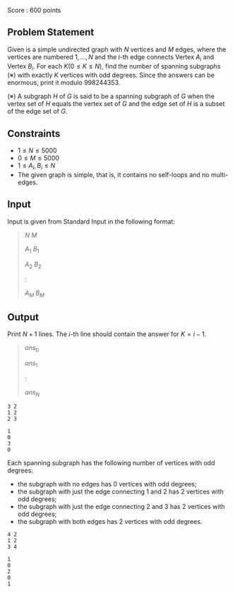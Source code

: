 Score : $600$ points

## Problem Statement

Given is a simple undirected graph with $N$ vertices and $M$ edges, where the vertices are numbered $1, \ldots, N$ and the $i$-th edge connects Vertex $A_i$ and Vertex $B_i$. For each $K(0 \leq K \leq N)$, find the number of spanning subgraphs (※) with exactly $K$ vertices with odd degrees. Since the answers can be enormous, print it modulo $998244353$.

(※) A subgraph $H$ of $G$ is said to be a spanning subgraph of $G$ when the vertex set of $H$ equals the vertex set of $G$ and the edge set of $H$ is a subset of the edge set of $G$.

## Constraints

- $1 \leq N \leq 5000$
- $0 \leq M \leq 5000$
- $1 \leq A_i , B_i \leq N$
- The given graph is simple, that is, it contains no self-loops and no multi-edges.

## Input

Input is given from Standard Input in the following format:

> $N$ $M$
> 
> $A_1$ $B_1$
> 
> $A_2$ $B_2$
> 
> $:$
> 
> $A_M$ $B_M$

## Output

Print $N+1$ lines. The $i$-th line should contain the answer for $K=i-1$.

> $ans_0$
> 
> $ans_1$
> 
> $:$
> 
> $ans_N$

```input1
3 2
1 2
2 3
```

```output1
1
0
3
0
```

Each spanning subgraph has the following number of vertices with odd degrees:

- the subgraph with no edges has $0$ vertices with odd degrees;
- the subgraph with just the edge connecting $1$ and $2$ has $2$ vertices with odd degrees;
- the subgraph with just the edge connecting $2$ and $3$ has $2$ vertices with odd degrees;
- the subgraph with both edges has $2$ vertices with odd degrees.

```input2
4 2
1 2
3 4
```

```output2
1
0
2
0
1
```